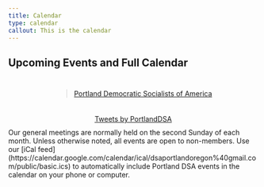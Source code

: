 ```yaml
---
title: Calendar
type: calendar
callout: This is the calendar
---
```

<style>
.container {
...
}
.row {
text-align: center;}
.widgets {
display: inline-block;
padding: 10px;
}
</style>

## Upcoming Events and Full Calendar

<div id="fb-root"></div>
<script async defer crossorigin="anonymous" src="https://connect.facebook.net/en_GB/sdk.js#xfbml=1&version=v3.3"></script>
<div class='container'>
<div class='row'>
<div class='widgets'><div class="fb-page" data-href="https://www.facebook.com/PortlandDSA/" data-tabs="events" data-width="400" data-height="375" data-small-header="true" data-adapt-container-width="true" data-hide-cover="false" data-show-facepile="true"><blockquote cite="https://www.facebook.com/PortlandDSA/" class="fb-xfbml-parse-ignore"><a href="https://www.facebook.com/PortlandDSA/">Portland Democratic Socialists of America</a></blockquote></div>
</div>
<div class='widgets'><a class="twitter-timeline" data-width="300" data-height="400" href="https://twitter.com/PortlandDSA?ref_src=twsrc%5Etfw">Tweets by PortlandDSA</a> <script async src="https://platform.twitter.com/widgets.js" charset="utf-8"></script></div>
</div>
<div class='clear'></div>
</div>
Our general meetings are normally held on the second Sunday of each month. Unless otherwise noted, all events are open to non-members. Use our [iCal feed](https://calendar.google.com/calendar/ical/dsaportlandoregon%40gmail.com/public/basic.ics) to automatically include Portland DSA events in the calendar on your phone or computer.
